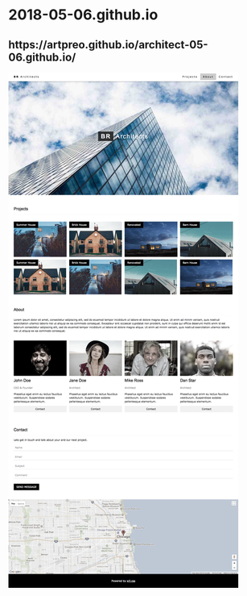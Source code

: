 # 2018-05-06.github.io
<h2>https://artpreo.github.io/architect-05-06.github.io/</h2>
<img src="assets/first.png" alt="how has to look this web page">
